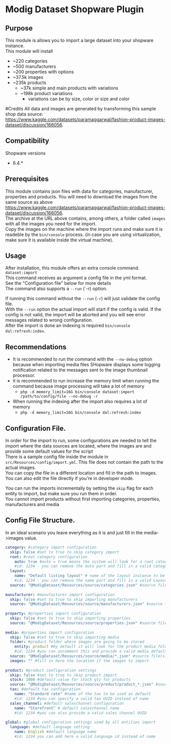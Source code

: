 # Modig Dataset Shopware Plugin

## Purpose
This module is allows you to import a large dataset into your shopware instance.  
This module will install
- ~220 categories
- ~500 manufacturers
- ~200 properties with options
- ~37.5k images
- ~235k products
   - ~37k simple and main products with variations
   - ~198k product variations
     - variations can be by size, color or size and color

#Credits
All data and images are generated by transforming this sample shop data source: https://www.kaggle.com/datasets/paramaggarwal/fashion-product-images-dataset/discussion/166056.

## Compatibility

Shopware versions
- 6.4.*

## Prerequisites

This module contains json files with data for categories, manufacturer, properties and products. You will need to download the images from the same source as above https://www.kaggle.com/datasets/paramaggarwal/fashion-product-images-dataset/discussion/166056.  
The archive at the URL above contains, among others, a folder called `images` with all the images you need for the import.  
Copy the images on the machine where the import runs and make sure it is readeble by the `bin/console` process. (in case you are using virtualization, make sure it is available inside the virtual machine).

## Usage
After installation, this module offers an extra console command. `dataset:import`  
This command receives as argument a config file in the yml format.   
See the "Configuration file" below for more details    
The command also supports a `--run` (`-r) option.

If running this command without the `--run` (`-r`) will just validate the config file.   
With the `--run` option the actual import will start if the config is valid. If the config is not valid, the import will be aborted and you will see error messages related to wrong configuration.  
After the import is done an indexing is required `bin/console dal:refresh:index`.

## Recommendations
- It is recommended to run the command with the `--no-debug` option because when importing media files SHopware displays some logging notification related to the messages sent to the image thumbnail processor.
- it is recommended to run increase the memory limit when running the command because image processing will take a lot of memory
   - `php -d memory_limit=16G bin/console dataset:import /path/to/config/file --no-debug -r`
- When running the indexing after the import also requires a lot of memory
   - `php -d memory_limit=16G bin/console dal:refresh:index`


## Configuration File.
In order for the import to run, some configurations are needed to tell the import where the data sources are located, where the images are and provide some default values for the script  
There is a sample config file inside the module in `src/Resources/config/import.yml`. This file does not contain the path to the actual images.   
You can copy the file in a different location and fill in the path to images.   
You can also edit the file directly if you're in developer mode.

You can run the imports incrementally by setting the `skip` flag for each entity to import, but make sure you run them in order.   
You cannot import products without first importing categories, properties, manufacturers and media

## Config File Structure.
In an ideal scenario you leave everything as it is and just fill in the media->images value.
```yaml   
category: #category import configuration    
  skip: false #set to true to skip category import    
  root: #root category configuration    
    auto: true #auto = true means the system will look for a root category. If this is set to false and no id is provided, a new category called Root will be created    
    #id: 1234 - you can remove the auto part and fill in a valid category UUID here    
  layout:    
    name: "Default listing layout" # name of the layout instance to be used as default    
    #id: 1234 - you can remove the name part and fill in a valid Layout UUID here  
  source: "@ModigDataset/Resources/source/categories.json" #source file(s) of the categories. You can use the @ prefix to read it from a specific bundle 
  
manufacturer: #manufacturer import configuration    
  skip: false #set to true to skip importing manufacturers    
  source: "@ModigDataset/Resources/source/manufacturers.json" #source file(s) of the manufacturers. You can use the @ prefix to read it from a specific bundle
     
property: #properties import configuration  
  skip: false #set to true to skip importing properties    
  source: "@ModigDataset/Resources/source/properties.json" #source file(s) of the properties. You can use the @ prefix to read it from a specific bundle
     
media: #properties import configuration    
  skip: false #set to true to skip importing media  
  folder: #product folder where images are going to be stored    
    entity: product #by default it will look for the product media folder    
    #id: 1234 #you can uncomment this and provide a valid media_default_folder id    
  source: "@ModigDataset/Resources/source/media/*.json" #source file(s) of the media config. You can use the @ prefix to read it from a specific bundle    
  images: "" #fill in here the location if the images to import
     
product: #product configuration settings  
  skip: false #set to true to skip product import  
  stock: 1000 #default value for stock qty for products    
  source: "@ModigDataset/Resources/source/product/product_*.json" #source file(s) of the products. You can use the @ prefix to read it from a specific bundle    
  tax: #default tax configuration    
    name: "Standard rate" #name of the tax to be used as default    
    #id: 1234 #you can specify a valid tax UUID instead of name    
  sales_channel: #default saleschannel configuration    
    name: "Storefront" # default saleschannel name    
    #id: 1234 #you can also provide a valid sales channel UUID
     
global: #global configuration settings used by all entities import    
  language: #default language setting    
    name: English #default language name    
    #id: 1234 you can add here a valid language id instead of name   
```
